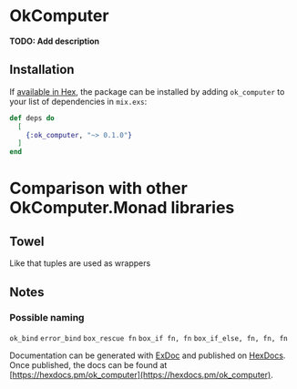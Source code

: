 # OkComputer

**TODO: Add description**

## Installation

If [available in Hex](https://hex.pm/docs/publish), the package can be installed
by adding `ok_computer` to your list of dependencies in `mix.exs`:

```elixir
def deps do
  [
    {:ok_computer, "~> 0.1.0"}
  ]
end
```

# Comparison with other OkComputer.Monad libraries

## Towel

Like that tuples are used as wrappers

## Notes


### Possible naming
`ok_bind`
`error_bind`
`box_rescue fn`
`box_if fn, fn`
`box_if_else, fn, fn, fn`


Documentation can be generated with [ExDoc](https://github.com/elixir-lang/ex_doc)
and published on [HexDocs](https://hexdocs.pm). Once published, the docs can
be found at [https://hexdocs.pm/ok_computer](https://hexdocs.pm/ok_computer).

